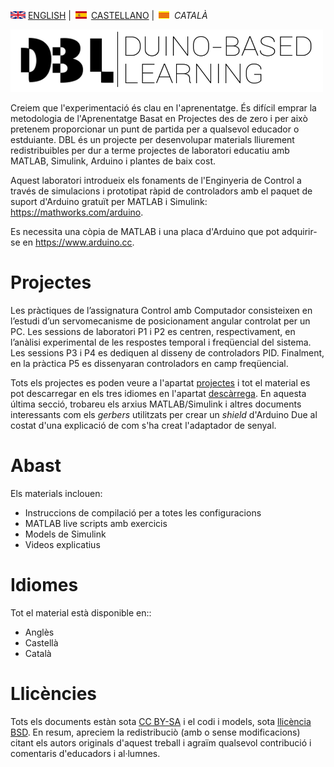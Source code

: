 <img src="en.png" alt="English"> [ENGLISH](index.md) | <img src="es.png" alt="Castellano"> [CASTELLANO](index_es.md) | <img src="ca.png" alt="Català"> *CATALÀ*

<img src="Logo1.png" alt="Logo DBL" width="500" height="100">

Creiem que l'experimentació és clau en l'aprenentatge. És difícil emprar la metodologia de l'Aprenentatge Basat en Projectes des de zero i per això pretenem proporcionar un punt de partida per a qualsevol educador o estduiante. DBL és un projecte per desenvolupar materials lliurement redistribuibles per dur a terme projectes de laboratori educatiu amb MATLAB, Simulink, Arduino i plantes de baix cost.

Aquest laboratori introdueix els fonaments de l'Enginyeria de Control a través de simulacions i prototipat ràpid de controladors amb el paquet de suport d'Arduino gratuït per MATLAB i Simulink: <https://mathworks.com/arduino>. 

Es necessita una còpia de MATLAB i una placa d'Arduino que pot adquirir-se en <https://www.arduino.cc>.

# Projectes

Les pràctiques de l’assignatura Control amb Computador consisteixen en l’estudi d’un servomecanisme
de posicionament angular controlat per un PC. Les sessions de laboratori P1 i P2 es centren,
respectivament, en l’anàlisi experimental de les respostes temporal i freqüencial del sistema. Les sessions P3 i P4 es dediquen al disseny de controladors PID. Finalment, en la pràctica P5 es dissenyaran controladors en camp freqüencial.

Tots els projectes es poden veure a l'apartat [projectes](projects.md) i tot el material es pot descarregar en els tres idiomes en l'apartat [descàrrega](download.md). En aquesta última secció, trobareu els arxius MATLAB/Simulink i altres documents interessants com els *gerbers* utilitzats per crear un *shield* d'Arduino Due al costat d'una explicació de com s'ha creat l'adaptador de senyal.

# Abast
Els materials inclouen:
<ul>
  <li>Instruccions de compilació per a totes les configuracions</li>
  <li>MATLAB live scripts amb exercicis</li>
  <li>Models de Simulink</li>
  <li>Videos explicatius</li>
</ul>

# Idiomes
Tot el material està disponible en::
<ul>
  <li>Anglès</li>
  <li>Castellà</li>
  <li>Català</li>
</ul>

# Llicències
Tots els documents estàn sota [CC BY-SA](http://creativecommons.org/licenses/by-sa/4.0/) i el codi i models, sota [llicència BSD](https://github.com/DuinoBasedLearning/Lab/blob/master/LICENSE).
En resum, apreciem la redistribuciò (amb o sense modificacions) citant els autors originals d'aquest treball i agraïm qualsevol contribució i comentaris d'educadors i al·lumnes.
